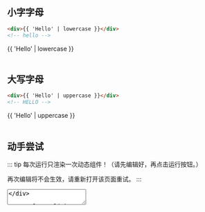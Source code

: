 <script>    
    import Vue from 'vue'
    import EasyFilter from 'easy-filter'
    import '@style/style.scss'
    Vue.use(EasyFilter)
    const bus = new Vue()
    Vue.component('runtime-comp',(resolve)=>bus.$on('run',resolve))
    export default {
        data(){
            return {
                code: `{
        template: "<div>{{ 'Hello' | lowercase }}</div>",
    }`
            }
        },
        methods:{
            run(){
                bus.$emit('run', eval(`(function(){ return ${this.code} })()`))
            },
            reload(){
                window.location.reload()
            }
        }
    }
</script>  

## 小字字母

```html
<div>{{ 'Hello' | lowercase }}</div>
<!-- hello -->
```
<div>{{ 'Hello' | lowercase }}</div>
<br/>

## 大写字母

```html
<div>{{ 'Hello' | uppercase }}</div>
<!-- HELLO -->
```
<div>{{ 'Hello' | uppercase }}</div>
<br/>

## 动手尝试


::: tip
每次运行只渲染一次动态组件！（请先编辑好，再点击运行按钮。）

再次编辑将不会生效，请重新打开该页面重试。
:::

<div>
   <textarea v-model="code"/>
</div>

<a class="link" v-on:click="run">运行</a>

<div>
    <runtime-comp/>
</div>

